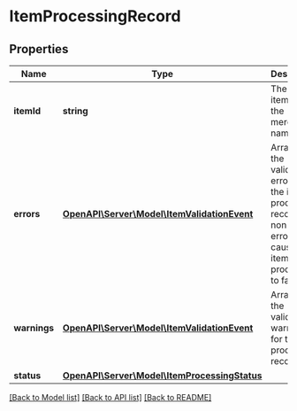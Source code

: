# ItemProcessingRecord

## Properties
Name | Type | Description | Notes
------------ | ------------- | ------------- | -------------
**itemId** | **string** | The catalog item id in the merchant namespace | [optional] 
**errors** | [**OpenAPI\Server\Model\ItemValidationEvent**](ItemValidationEvent.md) | Array with the validation errors for the item processing record. A non empty errors list causes the item processing to fail. | [optional] 
**warnings** | [**OpenAPI\Server\Model\ItemValidationEvent**](ItemValidationEvent.md) | Array with the validation warnings for the item processing record | [optional] 
**status** | [**OpenAPI\Server\Model\ItemProcessingStatus**](ItemProcessingStatus.md) |  | [optional] 

[[Back to Model list]](../README.md#documentation-for-models) [[Back to API list]](../README.md#documentation-for-api-endpoints) [[Back to README]](../README.md)


